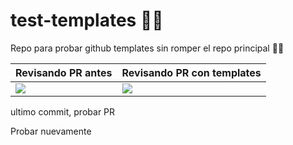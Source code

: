 # test-templates 🏳‍🌈

Repo para probar github templates sin romper el repo principal 👩‍💻


| Revisando PR antes                                           | Revisando PR con templates |
| ------------------------------------------------------------ | -------------------------- |
| <img src="https://media1.tenor.com/images/7ed865d10e8c0ecbc628b85d86ae27c3/tenor.gif?itemid=12875166"/> | <img src="https://media1.tenor.com/images/ff46dcbce4b52fdf349a0127de02a1ae/tenor.gif?itemid=8262580"/>                         |


ultimo commit, probar PR

Probar nuevamente
